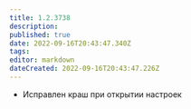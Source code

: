```yaml
---
title: 1.2.3738
description: 
published: true
date: 2022-09-16T20:43:47.340Z
tags: 
editor: markdown
dateCreated: 2022-09-16T20:43:47.226Z
---		
```

		
- Исправлен краш при открытии настроек

